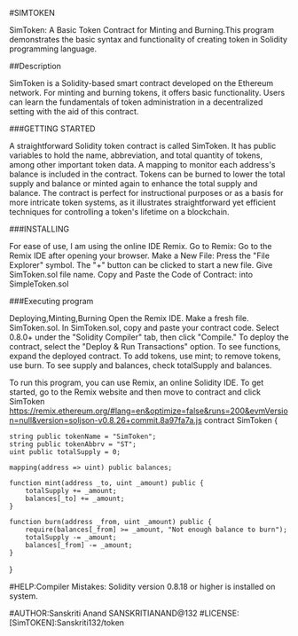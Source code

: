 #SIMTOKEN

SimToken: A Basic Token Contract for Minting and Burning.This program  demonstrates the basic syntax and functionality of creating token in Solidity programming language. 

##Description

SimToken is a Solidity-based smart contract developed on the Ethereum network. 
For minting and burning tokens, it offers basic functionality. Users can learn the fundamentals of token administration in a decentralized setting with the aid of this contract.

###GETTING STARTED

A straightforward Solidity token contract is called SimToken. It has public variables to hold the name, abbreviation, and total quantity of tokens, among other important token data. 
A mapping to monitor each address's balance is included in the contract. Tokens can be burned to lower the total supply and balance or minted again to enhance the total supply and balance.
The contract is perfect for instructional purposes or as a basis for more intricate token systems, as it illustrates straightforward yet efficient techniques for controlling a token's lifetime on a blockchain.

###INSTALLING

For ease of use, I am using the online IDE Remix.
Go to Remix:
Go to the Remix IDE after opening your browser.
Make a New File:
Press the "File Explorer" symbol.
The "+" button can be clicked to start a new file.
Give SimToken.sol file name.
Copy and Paste the Code of Contract: into SimpleToken.sol 

###Executing program

Deploying,Minting,Burning
Open the Remix IDE.
Make a fresh file. SimToken.sol.
In SimToken.sol, copy and paste your contract code.
Select 0.8.0+ under the "Solidity Compiler" tab, then click "Compile."
To deploy the contract, select the "Deploy & Run Transactions" option.
To see functions, expand the deployed contract.
To add tokens, use mint; to remove tokens, use burn.
To see supply and balances, check totalSupply and balances.

To run this program, you can use Remix, an online Solidity IDE. To get started, go to the Remix
website and then move to contract and click SimToken https://remix.ethereum.org/#lang=en&optimize=false&runs=200&evmVersion=null&version=soljson-v0.8.26+commit.8a97fa7a.js
contract SimToken {
    
    string public tokenName = "SimToken";
    string public tokenAbbrv = "ST";
    uint public totalSupply = 0;

    mapping(address => uint) public balances;

    function mint(address _to, uint _amount) public {
        totalSupply += _amount;
        balances[_to] += _amount;
    }

    function burn(address _from, uint _amount) public {
        require(balances[_from] >= _amount, "Not enough balance to burn");
        totalSupply -= _amount;
        balances[_from] -= _amount;
    }
}


#HELP:Compiler Mistakes: Solidity version 0.8.18 or higher is installed on  system.

#AUTHOR:Sanskriti Anand
      SANSKRITIANAND@132
#LICENSE:[SimTOKEN]:Sanskriti132/token

